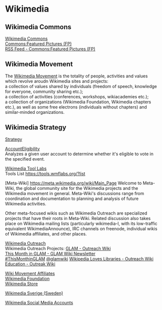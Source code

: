 # Wikimedia  

## Wikimedia Commons  
[Wikimedia Commons](https://commons.wikimedia.org/)  
[Commons:Featured Pictures (FP)](https://commons.wikimedia.org/wiki/Commons:FP)  
[RSS Feed - Commons:Featured Pictures (FP)](https://tools.wmflabs.org/catfood/catfood.php?category=Featured_pictures_on_Wikimedia_Commons)  

## Wikimedia Movement  
The [Wikimedia Movement](https://meta.wikimedia.org/wiki/Wikimedia_movement) is the totality of people, activities and values which revolve aroudn Wikimedia sites and projects:  
a collection of values shared by individuals (freedom of speech, knowledge for everyone, community sharing etc.);  
a collection of activities (conferences, workshops, wikiacademies etc.);  
a collection of organizations (Wikimedia Foundation, Wikimedia chapters etc.), as well as some free electrons (individuals without chapters) and similar-minded organizations.  

## Wikimedia Strategy  
[Strategy](https://meta.wikimedia.org/wiki/Strategy)  


[AccountEligibility](https://tools.wmflabs.org/meta/accounteligibility/)  
Analyzes a given user account to determine whether it's eligible to vote in the specified event.


[Wikimedia Tool Labs](https://tools.wmflabs.org/)  
Tools List
https://tools.wmflabs.org/?list

[Meta-Wiki]
https://meta.wikimedia.org/wiki/Main_Page
Welcome to Meta-Wiki, the global community site for the Wikimedia projects and the Wikimedia movement in general. Meta-Wiki's discussions range from coordination and documentation to planning and analysis of future Wikimedia activities.

Other meta-focused wikis such as Wikimedia Outreach are specialized projects that have their roots in Meta-Wiki. Related discussion also takes place on Wikimedia mailing lists (particularly wikimedia-l, with its low-traffic equivalent WikimediaAnnounce), IRC channels on freenode, individual wikis of Wikimedia affiliates, and other places.

[Wikimedia Outreach](https://outreach.wikimedia.org/wiki/Main_Page)  
Wikimedia Outreach Projects:
[GLAM - Outreach Wiki](https://outreach.wikimedia.org/wiki/GLAM)  
[This Month in GLAM - GLAM Wiki Newsletter](https://outreach.wikimedia.org/wiki/GLAM/Newsletter)  
[#ThisMonthinGLAM](https://twitter.com/hashtag/ThisMonthinGLAM?src=hash)
[@glamwiki](https://twitter.com/glamwiki)
[Wikipedia Loves Libraries - Outreach Wiki](https://outreach.wikimedia.org/wiki/Wikipedia_Loves_Libraries)  
[Education - Outreak Wiki](https://outreach.wikimedia.org/wiki/Education)  



[Wiki Movement Affiliates](https://meta.wikimedia.org/wiki/Wikimedia_movement_affiliates)  
[Wikimedia Foundation](https://wikimediafoundation.org/wiki/Home)  
[Wikimedia Store](https://store.wikimedia.org/)  

[Wikimedia Sverige (Sweden)](http://wikimedia.se/)  



[Wikimedia Social Media Accounts](https://meta.wikimedia.org/wiki/Social_media)  
